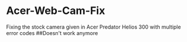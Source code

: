 # Acer-Web-Cam-Fix
Fixing the stock camera given in Acer Predator Helios 300 with multiple error codes
##Doesn't work anymore
